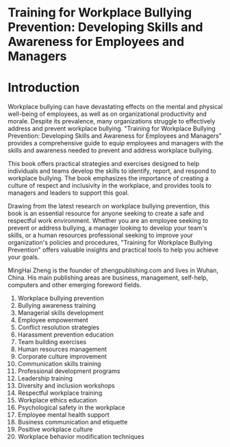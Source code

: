 # Training for Workplace Bullying Prevention: Developing Skills and Awareness for Employees and Managers

# Introduction

Workplace bullying can have devastating effects on the mental and physical well-being of employees, as well as on organizational productivity and morale. Despite its prevalence, many organizations struggle to effectively address and prevent workplace bullying. "Training for Workplace Bullying Prevention: Developing Skills and Awareness for Employees and Managers" provides a comprehensive guide to equip employees and managers with the skills and awareness needed to prevent and address workplace bullying.

This book offers practical strategies and exercises designed to help individuals and teams develop the skills to identify, report, and respond to workplace bullying. The book emphasizes the importance of creating a culture of respect and inclusivity in the workplace, and provides tools to managers and leaders to support this goal.

Drawing from the latest research on workplace bullying prevention, this book is an essential resource for anyone seeking to create a safe and respectful work environment. Whether you are an employee seeking to prevent or address bullying, a manager looking to develop your team's skills, or a human resources professional seeking to improve your organization's policies and procedures, "Training for Workplace Bullying Prevention" offers valuable insights and practical tools to help you achieve your goals.

MingHai Zheng is the founder of zhengpublishing.com and lives in Wuhan, China. His main publishing areas are business, management, self-help, computers and other emerging foreword fields.



1. Workplace bullying prevention
2. Bullying awareness training
3. Managerial skills development
4. Employee empowerment
5. Conflict resolution strategies
6. Harassment prevention education
7. Team building exercises
8. Human resources management
9. Corporate culture improvement
10. Communication skills training
11. Professional development programs
12. Leadership training
13. Diversity and inclusion workshops
14. Respectful workplace training
15. Workplace ethics education
16. Psychological safety in the workplace
17. Employee mental health support
18. Business communication and etiquette
19. Positive workplace culture
20. Workplace behavior modification techniques

